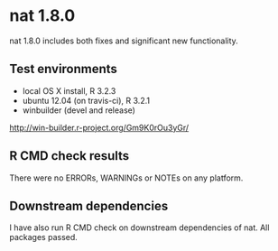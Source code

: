 # nat 1.8.0
nat 1.8.0 includes both fixes and significant new functionality.

## Test environments
* local OS X install, R 3.2.3
* ubuntu 12.04 (on travis-ci), R 3.2.1
* winbuilder (devel and release)

http://win-builder.r-project.org/Gm9K0rOu3yGr/

## R CMD check results
There were no ERRORs, WARNINGs or NOTEs on any platform.

## Downstream dependencies
I have also run R CMD check on downstream dependencies of nat. All packages 
passed.
